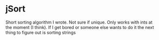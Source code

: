 # jSort
Short sorting algorithm I wrote. Not sure if unique. Only works with ints at the moment (I think). If I get bored or someone else wants to do it the next thing to figure out is sorting strings
